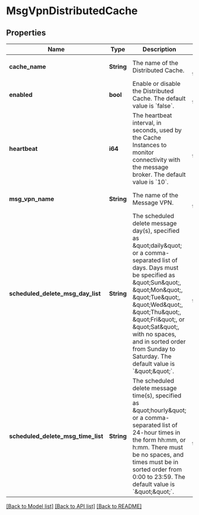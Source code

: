 # MsgVpnDistributedCache

## Properties
Name | Type | Description | Notes
------------ | ------------- | ------------- | -------------
**cache_name** | **String** | The name of the Distributed Cache. | [optional] [default to null]
**enabled** | **bool** | Enable or disable the Distributed Cache. The default value is &#x60;false&#x60;. | [optional] [default to null]
**heartbeat** | **i64** | The heartbeat interval, in seconds, used by the Cache Instances to monitor connectivity with the message broker. The default value is &#x60;10&#x60;. | [optional] [default to null]
**msg_vpn_name** | **String** | The name of the Message VPN. | [optional] [default to null]
**scheduled_delete_msg_day_list** | **String** | The scheduled delete message day(s), specified as \&quot;daily\&quot; or a comma-separated list of days. Days must be specified as \&quot;Sun\&quot;, \&quot;Mon\&quot;, \&quot;Tue\&quot;, \&quot;Wed\&quot;, \&quot;Thu\&quot;, \&quot;Fri\&quot;, or \&quot;Sat\&quot;, with no spaces, and in sorted order from Sunday to Saturday. The default value is &#x60;\&quot;\&quot;&#x60;. | [optional] [default to null]
**scheduled_delete_msg_time_list** | **String** | The scheduled delete message time(s), specified as \&quot;hourly\&quot; or a comma-separated list of 24-hour times in the form hh:mm, or h:mm. There must be no spaces, and times must be in sorted order from 0:00 to 23:59. The default value is &#x60;\&quot;\&quot;&#x60;. | [optional] [default to null]

[[Back to Model list]](../README.md#documentation-for-models) [[Back to API list]](../README.md#documentation-for-api-endpoints) [[Back to README]](../README.md)


